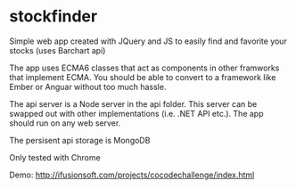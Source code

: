# stockfinder
Simple web app created with JQuery and JS to easily find and favorite your stocks (uses Barchart api)

The app uses ECMA6 classes that act as components in other framworks that implement ECMA. You should be able to convert to a framework 
like Ember or Anguar without too much hassle.  

The api server is a Node server in the api folder. This server can be swapped out with other implementations (i.e. .NET API etc.). The app  should run on any web server.  

The persisent api storage is MongoDB

Only tested with Chrome

Demo: http://ifusionsoft.com/projects/cocodechallenge/index.html
